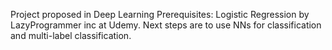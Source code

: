 Project proposed in Deep Learning Prerequisites: Logistic Regression by LazyProgrammer inc at Udemy.
Next steps are to use NNs for classification and multi-label classification.        